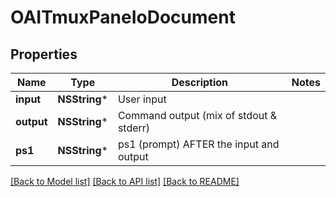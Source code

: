 # OAITmuxPaneIoDocument

## Properties
Name | Type | Description | Notes
------------ | ------------- | ------------- | -------------
**input** | **NSString*** | User input | 
**output** | **NSString*** | Command output (mix of stdout &amp; stderr) | 
**ps1** | **NSString*** | ps1 (prompt) AFTER the input and output | 

[[Back to Model list]](../README.md#documentation-for-models) [[Back to API list]](../README.md#documentation-for-api-endpoints) [[Back to README]](../README.md)



